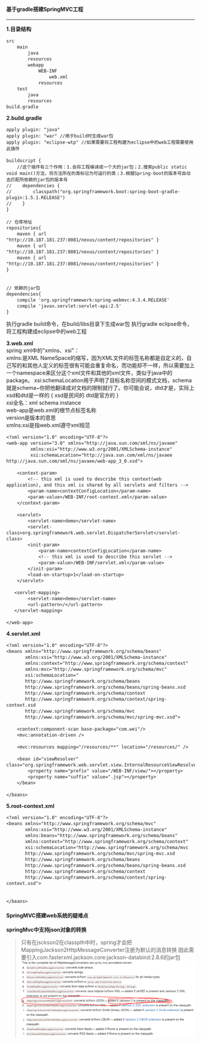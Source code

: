 #### 基于gradle搭建SpringMVC工程
___
**1.目录结构**  
```
src
	main
		java
		resources
		webapp
			WEB-INF
				web.xml
			resources
	test
		java
		resources
build.gradle

```

**2.build.gradle**  
```
apply plugin: "java"
apply plugin: "war" //用于build时生成war包
apply plugin: "eclipse-wtp" //如果需要将工程构建为eclipse中的web工程需要使用此插件

buildscript {
	//这个插件有三个作用：1.会将工程编译成一个大的jar包；2.搜索public static void main()方法，将方法所在的类标记为可运行的类；3.根据Spring-boot的版本号自动去匹配所依赖的jar包的版本号
//    dependencies {
//        classpath("org.springframework.boot:spring-boot-gradle-plugin:1.5.1.RELEASE")
//    }
}

// 仓库地址
repositories{
	maven { url "http://10.187.181.237:8081/nexus/content/repositories" }
	maven { url "http://10.187.181.237:8081/nexus/content/repositories" }
	maven { url "http://10.187.181.237:8081/nexus/content/repositories" }
}


// 依赖的jar包
dependencies{
	compile 'org.springframework:spring-webmvc:4.3.4.RELEASE'
	compile 'javax.servlet:servlet-api:2.5'
}
```  
执行gradle build命令，在build/libs目录下生成war包
执行gradle eclipse命令，将工程构建成eclipse中的web工程

**3.web.xml**  
spring xml中的"xmlns、xsi"：  
xmlns:是XML NameSpace的缩写，因为XML文件的标签名称都是自定义的，自己写的和其他人定义的标签很有可能会重复命名，而功能却不一样，所以需要加上一个namespace来区分这个xml文件和其他的xml文件，类似于java中的package。
xsi:schemaLocation用于声明了目标名称空间的模式文档，schema就是schema~你把他翻译成对文档的限制就行了。你可能会说，dtd才是，实际上xsd和dtd是一样的 { xsd是民间的 dtd是官方的 }  
xsi全名：xml schema instance  
web-app是web.xml的根节点标签名称  
version是版本的意思  
xmlns:xsi是指web.xml遵守xml规范

```
<?xml version="1.0" encoding="UTF-8"?>
<web-app version="3.0" xmlns="http://java.sun.com/xml/ns/javaee"
		 xmlns:xsi="http://www.w3.org/2001/XMLSchema-instance"
		 xsi:schemaLocation="http://java.sun.com/xml/ns/javaee http://java.sun.com/xml/ns/javaee/web-app_3_0.xsd">
	
	<context-param>
		<!-- this xml is used to describe this context(web application), and this xml is shared by all servlets and filters -->
		<param-name>contextConfigLocation</param-name>
		<param-value>/WEB-INF/root-context.xml</param-value>
	</context-param>
	
	<servlet>
		<servlet-name>demo</servlet-name>
		<servlet-class>org.springframework.web.servlet.DispatcherServlet</servlet-class>
		<init-param>
			<param-name>contextConfigLocation</param-name>
			<!-- this xml is used to describe this servlet -->
			<param-value>/WEB-INF/servlet.xml</param-value>
		</init-param>
		<load-on-startup>1</load-on-startup>
	</servlet>
	
   <servlet-mapping>
   		<servlet-name>demo</servlet-name>
   		<url-pattern>/</url-pattern>
   </servlet-mapping>
	
</web-app>
```

**4.servlet.xml**  
```
<?xml version="1.0" encoding="UTF-8"?>
<beans xmlns="http://www.springframework.org/schema/beans"
	   xmlns:xsi="http://www.w3.org/2001/XMLSchema-instance"
	   xmlns:context="http://www.springframework.org/schema/context"
	   xmlns:mvc="http://www.springframework.org/schema/mvc"
	   xsi:schemaLocation="
	   http://www.springframework.org/schema/beans 
	   http://www.springframework.org/schema/beans/spring-beans.xsd
	   http://www.springframework.org/schema/context
       http://www.springframework.org/schema/context/spring-context.xsd
       http://www.springframework.org/schema/mvc 
       http://www.springframework.org/schema/mvc/spring-mvc.xsd">
	
	<context:component-scan base-package="com.wei"/>
	<mvc:annotation-driven />
	
	<mvc:resources mapping="/resources/**" location="/resources/" />
	
	<bean id="viewResolver"        class="org.springframework.web.servlet.view.InternalResourceViewResolver">
		<property name="prefix" value="/WEB-INF/view/"></property>
		<property name="suffix" value=".jsp"></property>
	</bean>
	
</beans>
```

**5.root-context.xml**  
```
<?xml version="1.0" encoding="UTF-8"?>
<beans xmlns="http://www.springframework.org/schema/mvc"
	   xmlns:xsi="http://www.w3.org/2001/XMLSchema-instance"
	   xmlns:beans="http://www.springframework.org/schema/beans"
	   xmlns:context="http://www.springframework.org/schema/context"
	   xsi:schemaLocation="http://www.springframework.org/schema/mvc 
	   http://www.springframework.org/schema/mvc/spring-mvc.xsd
	   http://www.springframework.org/schema/beans 
	   http://www.springframework.org/schema/beans/spring-beans.xsd
	   http://www.springframework.org/schema/context
	   http://www.springframework.org/schema/context/spring-context.xsd">
	
	
</beans>
```

#### SpringMVC搭建web系统的疑难点
**springMvc中支持json对象的转换**  
>只有在jsckson2在classpth中时，spring才会把MappingJackson2HttpMessageConverter注册为默认的消息转换
>因此需要引入com.fasterxml.jackson.core:jackson-databind:2.8.6的jar包  
![官方文档的说明](./image/messageConverters.PNG)


